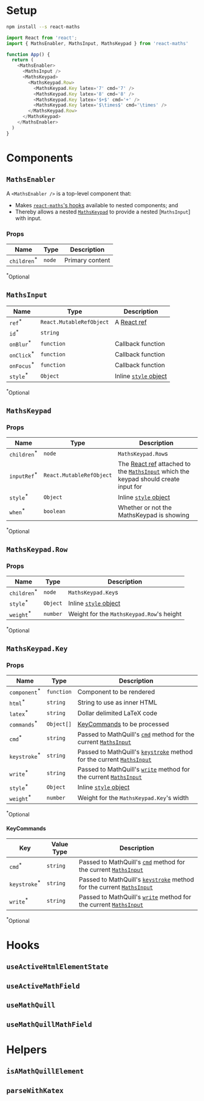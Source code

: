 # Setup

```bash
npm install --s react-maths
```

```js
import React from 'react';
import { MathsEnabler, MathsInput, MathsKeypad } from 'react-maths'

function App() {
  return (
    <MathsEnabler>
      <MathsInput />
      <MathsKeypad>
        <MathsKeypad.Row>
          <MathsKeypad.Key latex='7' cmd='7' />
          <MathsKeypad.Key latex='8' cmd='8' />
          <MathsKeypad.Key latex='$+$' cmd='+' />
          <MathsKeypad.Key latex='$\times$' cmd='\times' />
        </MathsKeypad.Row>
      </MathsKeypad>
    </MathsEnabler>
  )
}
```

# Components

## `MathsEnabler`
A `<MathsEnabler />` is a top-level component that:
- Makes [`react-maths`'s hooks](#hooks) available to nested components; and
- Thereby allows a nested [`MathsKeypad`](#mathskeypad) to provide a nested [`MathsInput`] with input.

### Props
|Name|Type|Description|
|---|---|---|
|`children`<sup>*</sup>|`node`|Primary content|

<sup>*</sup>Optional

## `MathsInput`
|Name|Type|Description|
|---|---|---|
|`ref`<sup>*</sup>|`React.MutableRefObject`|A [React ref](https://reactjs.org/docs/refs-and-the-dom.html)|
|`id`<sup>*</sup>|`string`||
|`onBlur`<sup>*</sup>|`function`|Callback function|
|`onClick`<sup>*</sup>|`function`|Callback function|
|`onFocus`<sup>*</sup>|`function`|Callback function|
|`style`<sup>*</sup>|`Object`|Inline [`style` object](https://reactjs.org/docs/dom-elements.html#style)|

<sup>*</sup>Optional

## `MathsKeypad`
### Props
|Name|Type|Description|
|---|---|---|
|`children`<sup>*</sup>|`node`|`MathsKeypad.Row`s|
|`inputRef`<sup>*</sup>|`React.MutableRefObject`|The [React ref](https://reactjs.org/docs/refs-and-the-dom.html) attached to the [`MathsInput`](#mathsinput) which the keypad should create input for|
|`style`<sup>*</sup>|`Object`|Inline [`style` object](https://reactjs.org/docs/dom-elements.html#style)|
|`when`<sup>*</sup>|`boolean`|Whether or not the MathsKeypad is showing|

<sup>*</sup>Optional

## `MathsKeypad.Row`
### Props
|Name|Type|Description|
|---|---|---|
|`children`<sup>*</sup>|`node`|`MathsKeypad.Key`s|
|`style`<sup>*</sup>|`Object`|Inline [`style` object](https://reactjs.org/docs/dom-elements.html#style)|
|`weight`<sup>*</sup>|`number`|Weight for the `MathsKeypad.Row`'s height|

<sup>*</sup>Optional

## `MathsKeypad.Key`
### Props
|Name|Type|Description|
|---|---|---|
|`component`<sup>*</sup>|`function`|Component to be rendered|
|`html`<sup>*</sup>|`string`|String to use as inner HTML|
|`latex`<sup>*</sup>|`string`|Dollar delimited LaTeX code|
|`commands`<sup>*</sup>|`Object[]`|[KeyCommands](#keycommands) to be processed|
|`cmd`<sup>*</sup>|`string`|Passed to MathQuill's [`cmd`](http://docs.mathquill.com/en/latest/Api_Methods/#cmdlatex_string) method for the current [`MathsInput`](#mathsinput)|
|`keystroke`<sup>*</sup>|`string`|Passed to MathQuill's [`keystroke`](http://docs.mathquill.com/en/latest/Api_Methods/#keystrokekeys) method for the current [`MathsInput`](#mathsinput)|
|`write`<sup>*</sup>|`string`|Passed to MathQuill's [`write`](http://docs.mathquill.com/en/latest/Api_Methods/#writelatex_string) method for the current [`MathsInput`](#mathsinput)|
|`style`<sup>*</sup>|`Object`|Inline [`style` object](https://reactjs.org/docs/dom-elements.html#style)|
|`weight`<sup>*</sup>|`number`|Weight for the `MathsKeypad.Key`'s width|

<sup>*</sup>Optional

#### KeyCommands
|Key|Value Type|Description|
|---|---|---|
|`cmd`<sup>*</sup>|`string`|Passed to MathQuill's [`cmd`](http://docs.mathquill.com/en/latest/Api_Methods/#cmdlatex_string) method for the current [`MathsInput`](#mathsinput)|
|`keystroke`<sup>*</sup>|`string`|Passed to MathQuill's [`keystroke`](http://docs.mathquill.com/en/latest/Api_Methods/#keystrokekeys) method for the current [`MathsInput`](#mathsinput)|
|`write`<sup>*</sup>|`string`|Passed to MathQuill's [`write`](http://docs.mathquill.com/en/latest/Api_Methods/#writelatex_string) method for the current [`MathsInput`](#mathsinput)|

<sup>*</sup>Optional

# Hooks
## `useActiveHtmlElementState`

## `useActiveMathField`

## `useMathQuill`

## `useMathQuillMathField`

# Helpers
## `isAMathQuillElement`

## `parseWithKatex`